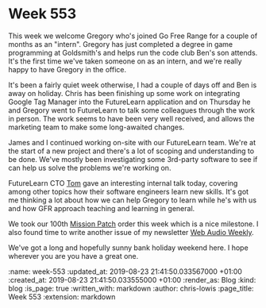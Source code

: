 Week 553
========

This week we welcome Gregory who's joined Go Free Range for a couple of months as an "intern". Gregory has just completed a degree in game programming at Goldsmith's and helps run the code club Ben's son attends. It's the first time we've taken someone on as an intern, and we're really happy to have Gregory in the office.

It's been a fairly quiet week otherwise, I had a couple of days off and Ben is away on holiday. Chris has been finishing up some work on integrating Google Tag Manager into the FutureLearn application and on Thursday he and Gregory went to FutureLearn to talk some colleagues through the work in person. The work seems to have been very well received, and allows the marketing team to make some long-awaited changes.

James and I continued working on-site with our FutureLearn team. We're at the start of a new project and there's a lot of scoping and understanding to be done. We've mostly been investigating some 3rd-party software to see if can help us solve the problems we're working on.

FutureLearn CTO [Tom](https://github.com/tomstuart) gave an interesting internal talk today, covering among other topics how their software engineers learn new skills. It's got me thinking a lot about how we can help Gregory to learn while he's with us and how GFR approach teaching and learning in general.

We took our 100th [Mission Patch](https://mission-patch.com/) order this week which is a nice milestone. I also found time to write another issue of my newsletter [Web Audio Weekly](https://www.webaudioweekly.com/105).

We've got a long and hopefully sunny bank holiday weekend here. I hope wherever you are you have a great one.

<!-- add content here -->

:name: week-553
:updated_at: 2019-08-23 21:41:50.033567000 +01:00
:created_at: 2019-08-23 21:41:50.033555000 +01:00
:render_as: Blog
:kind: blog
:is_page: true
:written_with: markdown
:author: chris-lowis
:page_title: Week 553
:extension: markdown
